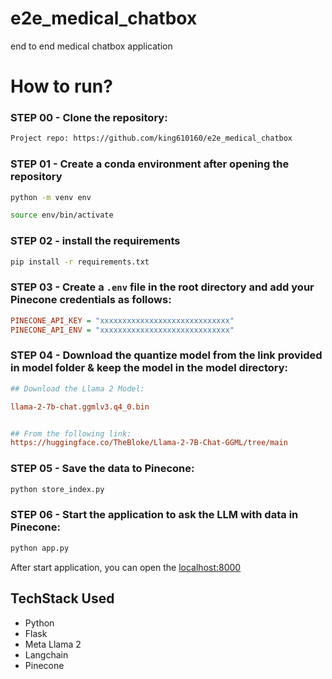 # e2e_medical_chatbox
end to end medical chatbox application

# How to run?
### STEP 00 - Clone the repository:

```bash
Project repo: https://github.com/king610160/e2e_medical_chatbox
```

### STEP 01 - Create a conda environment after opening the repository

```bash
python -m venv env
```

```bash
source env/bin/activate
```

### STEP 02 - install the requirements

```bash
pip install -r requirements.txt
```

### STEP 03 - Create a `.env` file in the root directory and add your Pinecone credentials as follows: 

```ini
PINECONE_API_KEY = "xxxxxxxxxxxxxxxxxxxxxxxxxxxxx"
PINECONE_API_ENV = "xxxxxxxxxxxxxxxxxxxxxxxxxxxxx"
```

### STEP 04 - Download the quantize model from the link provided in model folder & keep the model in the model directory:

```ini
## Download the Llama 2 Model:

llama-2-7b-chat.ggmlv3.q4_0.bin


## From the following link:
https://huggingface.co/TheBloke/Llama-2-7B-Chat-GGML/tree/main
```

### STEP 05 - Save the data to Pinecone: 

```bash
python store_index.py
```

### STEP 06 - Start the application to ask the LLM with data in Pinecone:

```bash
python app.py
```

After start application, you can open the [localhost:8000](http://127.0.0.1:8000)


## TechStack Used

- Python
- Flask
- Meta Llama 2
- Langchain
- Pinecone